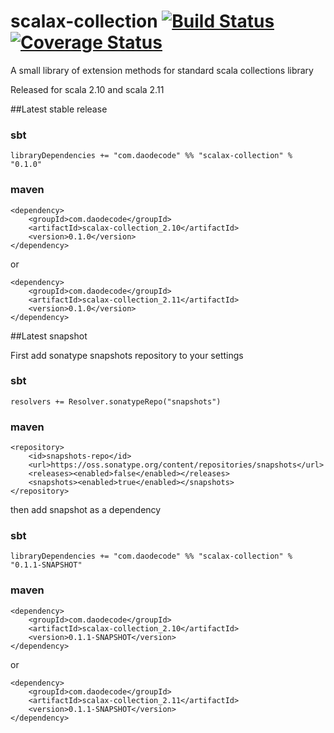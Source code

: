 scalax-collection [![Build Status](https://travis-ci.org/jozic/scalax-collection.png?branch=master)](https://travis-ci.org/jozic/scalax-collection) [![Coverage Status](https://coveralls.io/repos/jozic/scalax-collection/badge.png)](https://coveralls.io/r/jozic/scalax-collection)
=================

A small library of extension methods for standard scala collections library

Released for scala 2.10 and scala 2.11

##Latest stable release

### sbt
```
libraryDependencies += "com.daodecode" %% "scalax-collection" % "0.1.0"
```
### maven
```
<dependency>
    <groupId>com.daodecode</groupId>
    <artifactId>scalax-collection_2.10</artifactId>
    <version>0.1.0</version>
</dependency>
```
or
```
<dependency>
    <groupId>com.daodecode</groupId>
    <artifactId>scalax-collection_2.11</artifactId>
    <version>0.1.0</version>
</dependency>
```

##Latest snapshot

First add sonatype snapshots repository to your settings

### sbt

`resolvers += Resolver.sonatypeRepo("snapshots")`

### maven

```
<repository>
    <id>snapshots-repo</id>
    <url>https://oss.sonatype.org/content/repositories/snapshots</url>
    <releases><enabled>false</enabled></releases>
    <snapshots><enabled>true</enabled></snapshots>
</repository>
```

then add snapshot as a dependency

### sbt
```
libraryDependencies += "com.daodecode" %% "scalax-collection" % "0.1.1-SNAPSHOT"
```
### maven
```
<dependency>
    <groupId>com.daodecode</groupId>
    <artifactId>scalax-collection_2.10</artifactId>
    <version>0.1.1-SNAPSHOT</version>
</dependency>
```
or
```
<dependency>
    <groupId>com.daodecode</groupId>
    <artifactId>scalax-collection_2.11</artifactId>
    <version>0.1.1-SNAPSHOT</version>
</dependency>
```
